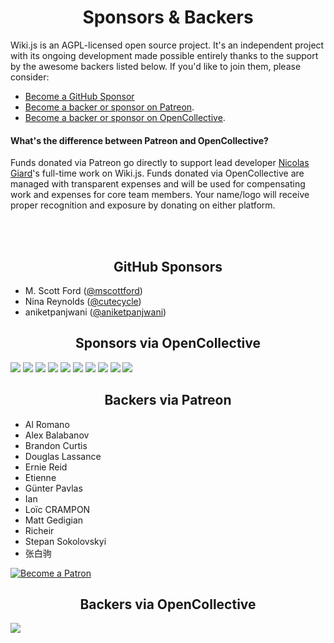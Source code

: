 <h1 align="center">Sponsors &amp; Backers</h1>

Wiki.js is an AGPL-licensed open source project. It's an independent project with its ongoing development made possible entirely thanks to the support by the awesome backers listed below. If you'd like to join them, please consider:

- [Become a GitHub Sponsor](https://github.com/sponsors/NGPixel)
- [Become a backer or sponsor on Patreon](https://www.patreon.com/requarks).
- [Become a backer or sponsor on OpenCollective](https://opencollective.com/wikijs).

#### What's the difference between Patreon and OpenCollective?

Funds donated via Patreon go directly to support lead developer [Nicolas Giard](https://github.com/NGPixel)'s full-time work on Wiki.js. Funds donated via OpenCollective are managed with transparent expenses and will be used for compensating work and expenses for core team members. Your name/logo will receive proper recognition and exposure by donating on either platform.

<br><br>

<h2 align="center">GitHub Sponsors</h2>

- M. Scott Ford ([@mscottford](https://github.com/mscottford))
- Nina Reynolds ([@cutecycle](https://github.com/cutecycle))
- aniketpanjwani ([@aniketpanjwani](https://github.com/aniketpanjwani))

<h2 align="center">Sponsors via OpenCollective</h2>

<a href="https://opencollective.com/wikijs/sponsor/0/website" target="_blank"><img src="https://opencollective.com/wikijs/sponsor/0/avatar.svg"></a>
<a href="https://opencollective.com/wikijs/sponsor/1/website" target="_blank"><img src="https://opencollective.com/wikijs/sponsor/1/avatar.svg"></a>
<a href="https://opencollective.com/wikijs/sponsor/2/website" target="_blank"><img src="https://opencollective.com/wikijs/sponsor/2/avatar.svg"></a>
<a href="https://opencollective.com/wikijs/sponsor/3/website" target="_blank"><img src="https://opencollective.com/wikijs/sponsor/3/avatar.svg"></a>
<a href="https://opencollective.com/wikijs/sponsor/4/website" target="_blank"><img src="https://opencollective.com/wikijs/sponsor/4/avatar.svg"></a>
<a href="https://opencollective.com/wikijs/sponsor/5/website" target="_blank"><img src="https://opencollective.com/wikijs/sponsor/5/avatar.svg"></a>
<a href="https://opencollective.com/wikijs/sponsor/6/website" target="_blank"><img src="https://opencollective.com/wikijs/sponsor/6/avatar.svg"></a>
<a href="https://opencollective.com/wikijs/sponsor/7/website" target="_blank"><img src="https://opencollective.com/wikijs/sponsor/7/avatar.svg"></a>
<a href="https://opencollective.com/wikijs/sponsor/8/website" target="_blank"><img src="https://opencollective.com/wikijs/sponsor/8/avatar.svg"></a>
<a href="https://opencollective.com/wikijs/sponsor/9/website" target="_blank"><img src="https://opencollective.com/wikijs/sponsor/9/avatar.svg"></a>

<h2 align="center">Backers via Patreon</h2>

<!--5 start-->
- Al Romano
- Alex Balabanov
- Brandon Curtis
- Douglas Lassance
- Ernie Reid
- Etienne
- Günter Pavlas
- Ian
- Loïc CRAMPON
- Matt Gedigian
- Richeir
- Stepan Sokolovskyi
- 张白驹
<!--5 end-->

<a href="https://www.patreon.com/requarks">
  <img src="https://c5.patreon.com/external/logo/become_a_patron_button.png" alt="Become a Patron" />
</a>

<h2 align="center">Backers via OpenCollective</h2>

<a href="https://opencollective.com/wikijs#backers" target="_blank"><img src="https://opencollective.com/wikijs/backers.svg?width=890"></a>
